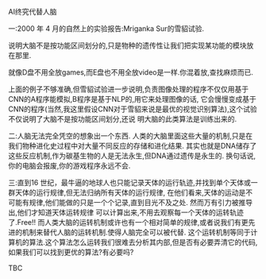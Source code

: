AI终究代替人脑

一:2000 年 4 ⽉的⾃然上的实验报告:Mriganka Sur的雪貂试验.

说明大脑不是按功能区间划分的,只是物种的遗传性让我们把实现某功能的模块放在那里.

就像D盘不用全放games,而E盘也不用全放video是一样.你混着放,查找麻烦而已.

上面的例子不够准确,但雪貂试验进一步说明,负责图像处理的程序不仅仅用基于CNN的A程序能模拟,B程序是基于NLP的,用它来处理图像的话,
它会慢慢变成基于CNN的程序(当然,我这里假设CNN对于雪貂来说是最优的视觉识别算法),这个试验不仅说明了大脑不是按功能区间划分,还说
明大脑的此类算法是训练出来的.

二:人脑无法完全凭空的想象出一个东西.
⼈类的⼤脑里面这些⼤量的机制,只是在我们物种进化史过程中对⼤量不同反应的存储和进化结果.
其实也就是DNA储存了这些反应机制,作为碳基生物的人是无法永生,但DNA通过遗传是永生的.
换句话说,你的电脑会报废,你的游戏程序永远不会.

三:直到16 世纪，最牛逼的地球人也只能记录天体的运行轨迹,并找到单个天体或一群天体的运行规律,但无法归纳所有天体的运行规律,
在他们看来,天体的运动是不可能有规律,他们能做的只是一个个记录,直到目光不及之处. 然而万有引力被推导出,他们才知道天体运转规律
可以计算出来,不用去观察每一个天体的运转轨迹了.Free!!
而人类大脑的运转机制或许也有一个相对简单的规律,或者说我们有更先进的机制来替代人脑的运转机制.使得人脑完全可以被代替.
这个运转机制等同于计算机的算法.这个算法怎么运转我们很难去分析其内部,但是否有必要弄清它的代码,如果我们可以找到更优的算法?有必要吗?

TBC
